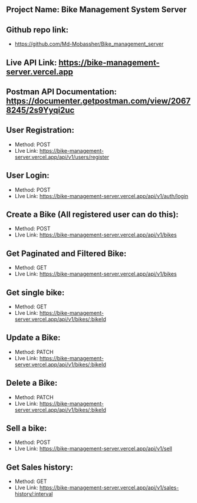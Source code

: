 ## Project Name: Bike Management System Server

## Github repo link:

- https://github.com/Md-Mobassher/Bike_management_server

## Live API Link: https://bike-management-server.vercel.app

## Postman API Documentation: https://documenter.getpostman.com/view/20678245/2s9Yyqi2uc

## User Registration:

- Method: POST
- LIve Link: https://bike-management-server.vercel.app/api/v1/users/register

## User Login:

- Method: POST
- LIve Link: https://bike-management-server.vercel.app/api/v1/auth/login

## Create a Bike (All registered user can do this):

- Method: POST
- LIve Link: https://bike-management-server.vercel.app/api/v1/bikes

## Get Paginated and Filtered Bike:

- Method: GET
- LIve Link: https://bike-management-server.vercel.app/api/v1/bikes

## Get single bike:

- Method: GET
- LIve Link: https://bike-management-server.vercel.app/api/v1/bikes/:bikeId

## Update a Bike:

- Method: PATCH
- LIve Link: https://bike-management-server.vercel.app/api/v1/bikes/:bikeId

## Delete a Bike:

- Method: PATCH
- LIve Link: https://bike-management-server.vercel.app/api/v1/bikes/:bikeId

## Sell a bike:

- Method: POST
- LIve Link: https://bike-management-server.vercel.app/api/v1/sell

## Get Sales history:

- Method: GET
- LIve Link: https://bike-management-server.vercel.app/api/v1/sales-history/:interval

